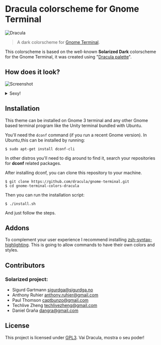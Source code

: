 Dracula colorscheme for Gnome Terminal
========================================

![Dracula](https://cloud.githubusercontent.com/assets/398893/3528156/4d3d53a8-078c-11e4-8518-820d61886e7a.gif)

> A dark colorscheme for [Gnome Terminal](https://github.com/GNOME/gnome-terminal).

This colorscheme is based on the well-known __Solarized Dark__ colorscheme for the Gnome Terminal, it was created using "[Dracula palette](https://github.com/zenorocha/dracula-theme#color-palette)".

How does it look?
----------------------

![Screenshot](screenshot.png)

<details>
  <summary>Sexy!</summary>
   ![+18](http://i.imgur.com/8TxLYEC.png)   
</details>

Installation
----------------------

This theme can be installed on Gnome 3 terminal and any other Gnome based terminal program like the Unity terminal bundled with Ubuntu.

You'll need the `dconf` command (if you run a recent Gnome version). In Ubuntu,this can be installed by running:

    $ sudo apt-get install dconf-cli

In other distros you'll need to dig around to find it, search your repositories for __dconf__ related packages.

After installing dconf, you can clone this repository to your machine.

    $ git clone https://github.com/dracula/gnome-terminal.git
    $ cd gnome-terminal-colors-dracula

Then you can run the installation script:

    $ ./install.sh

And just follow the steps.

Addons
----------------------

To complement your user experience I recommend installing [zsh-syntax-highlighting](https://github.com/zsh-users/zsh-syntax-highlighting/blob/master/INSTALL.md). This is going to allow commands to have their own colors and styles.

Contributors
----------------------

### Solarized project:

* Sigurd Gartmann <sigurdga@sigurdga.no>
* Anthony Ruhier <anthony.ruhier@gmail.com>
* Paul Thomson <captbunzo@gmail.com>
* Techlive Zheng <techlivezheng@gmail.com>
* Daniel Graña <dangra@gmail.com>

License
----------------------

This project is licensed under [GPL3](gpl-3.0.md).
Vai Dracula, mostra o seu poder!

